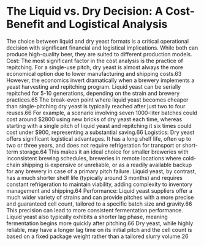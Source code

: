 # The Liquid vs. Dry Decision: A Cost-Benefit and Logistical Analysis

The choice between liquid and dry yeast formats is a critical operational decision with significant financial and logistical implications. While both can produce high-quality beer, they are suited to different production models.
Cost: The most significant factor in the cost analysis is the practice of repitching. For a single-use pitch, dry yeast is almost always the more economical option due to lower manufacturing and shipping costs.63 However, the economics invert dramatically when a brewery implements a yeast harvesting and repitching program. Liquid yeast can be serially repitched for 5-10 generations, depending on the strain and brewery practices.65 The break-even point where liquid yeast becomes cheaper than single-pitching dry yeast is typically reached after just two to four reuses.66 For example, a scenario involving seven 1000-liter batches could cost around $2800 using new bricks of dry yeast each time, whereas starting with a single pitch of liquid yeast and repitching it six times could cost under $900, representing a substantial saving.66
Logistics: Dry yeast offers significant logistical advantages. It has a long shelf life, often up to two or three years, and does not require refrigeration for transport or short-term storage.64 This makes it an ideal choice for smaller breweries with inconsistent brewing schedules, breweries in remote locations where cold-chain shipping is expensive or unreliable, or as a readily available backup for any brewery in case of a primary pitch failure. Liquid yeast, by contrast, has a much shorter shelf life (typically around 3 months) and requires constant refrigeration to maintain viability, adding complexity to inventory management and shipping.64
Performance: Liquid yeast suppliers offer a much wider variety of strains and can provide pitches with a more precise and guaranteed cell count, tailored to a specific batch size and gravity.66 This precision can lead to more consistent fermentation performance. Liquid yeast also typically exhibits a shorter lag phase, meaning fermentation begins more quickly after pitching.66 Dry yeast, while highly reliable, may have a longer lag time on its initial pitch and the cell count is based on a fixed package weight rather than a tailored slurry volume.26

